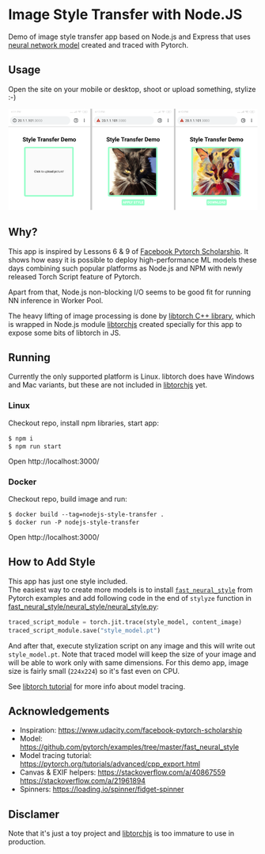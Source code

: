 # Image Style Transfer with Node.JS 
Demo of image style transfer app based on Node.js and Express 
that uses [neural network model](https://github.com/pytorch/examples/tree/master/fast_neural_style) created and traced with Pytorch.
 
## Usage
Open the site on your mobile or desktop, shoot or upload something, stylize :-)

![Image Style Transfer with Node.js](/docs/screenshot.png?raw=true "Image Style Transfer with Node.js")

## Why? 
This app is inspired by Lessons 6 & 9 of [Facebook Pytorch Scholarship](https://www.udacity.com/facebook-pytorch-scholarship).
It shows how easy it is possible to deploy high-performance ML models these days combining 
such popular platforms as Node.js and NPM with newly released Torch Script feature of Pytorch.

Apart from that, Node.js non-blocking I/O seems to be good fit for running NN inference in Worker Pool.

The heavy lifting of image processing is done by [libtorch C++ library](https://pytorch.org/cppdocs/), which is wrapped in Node.js module [libtorchjs](https://www.npmjs.com/package/libtorchjs) 
 created specially for this app to expose some bits of libtorch in JS.  

## Running
Currently the only supported platform is Linux. libtorch does have Windows and Mac variants,
 but these are not included in [libtorchjs](https://www.npmjs.com/package/libtorchjs) yet.

### Linux
Checkout repo, install npm libraries, start app: 
```
$ npm i
$ npm run start
```
Open http://localhost:3000/

### Docker
Checkout repo, build image and run: 
```
$ docker build --tag=nodejs-style-transfer .
$ docker run -P nodejs-style-transfer
```
Open http://localhost:3000/

## How to Add Style
This app has just one style included.  
The easiest way to create more models is to install [`fast_neural_style`](https://github.com/pytorch/examples/tree/master/fast_neural_style) from Pytorch examples 
and add following code in the end of `stylyze` function in
[fast_neural_style/neural_style/neural_style.py](https://github.com/pytorch/examples/blob/master/fast_neural_style/neural_style/neural_style.py#L122): 
```python
traced_script_module = torch.jit.trace(style_model, content_image)
traced_script_module.save("style_model.pt")
```
And after that, execute stylization script on any image and this will write out `style_model.pt`.
Note that traced model will keep the size of your image and will be able to work only with same dimensions.
For this demo app, image size is fairly small (`224x224`) so it's fast even on CPU.

See [libtorch tutorial](https://pytorch.org/tutorials/advanced/cpp_export.html) for more info about model tracing.

## Acknowledgements
 * Inspiration: https://www.udacity.com/facebook-pytorch-scholarship
 * Model: https://github.com/pytorch/examples/tree/master/fast_neural_style
 * Model tracing tutorial: https://pytorch.org/tutorials/advanced/cpp_export.html 
 * Canvas & EXIF helpers: https://stackoverflow.com/a/40867559 https://stackoverflow.com/a/21961894
 * Spinners: https://loading.io/spinner/fidget-spinner

## Disclamer
Note that it's just a toy project and [libtorchjs](https://www.npmjs.com/package/libtorchjs) is too immature to use in production.
